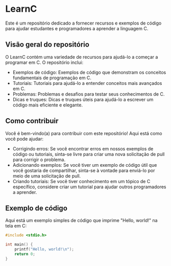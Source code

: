 # LearnC

Este é um repositório dedicado a fornecer recursos e exemplos de código para ajudar estudantes e programadores a aprender a linguagem C.

## Visão geral do repositório

O LearnC contém uma variedade de recursos para ajudá-lo a começar a programar em C. O repositório inclui:

- Exemplos de código: Exemplos de código que demonstram os conceitos fundamentais de programação em C.
- Tutoriais: Tutoriais para ajudá-lo a entender conceitos mais avançados em C.
- Problemas: Problemas e desafios para testar seus conhecimentos de C.
- Dicas e truques: Dicas e truques úteis para ajudá-lo a escrever um código mais eficiente e elegante.

## Como contribuir

Você é bem-vindo(a) para contribuir com este repositório! Aqui está como você pode ajudar:

- Corrigindo erros: Se você encontrar erros em nossos exemplos de código ou tutoriais, sinta-se livre para criar uma nova solicitação de pull para corrigir o problema.
- Adicionando exemplos: Se você tiver um exemplo de código útil que você gostaria de compartilhar, sinta-se à vontade para enviá-lo por meio de uma solicitação de pull.
- Criando tutoriais: Se você tiver conhecimento em um tópico de C específico, considere criar um tutorial para ajudar outros programadores a aprender.

## Exemplo de código

Aqui está um exemplo simples de código que imprime "Hello, world!" na tela em C:

```c
#include <stdio.h>

int main() {
    printf("Hello, world!\n");
    return 0;
}
